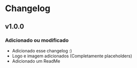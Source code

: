 # Changelog

## v1.0.0

### Adicionado ou modificado
- Adicionado esse changelog :)
- Logo e imagem adicionados (Completamente placeholders)
- Adicionado um ReadMe